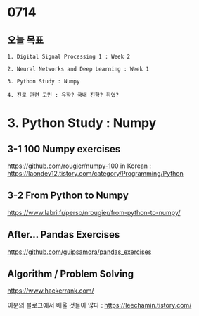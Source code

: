 # 0714
## 오늘 목표
```
1. Digital Signal Processing 1 : Week 2

2. Neural Networks and Deep Learning : Week 1

3. Python Study : Numpy

4. 진로 관련 고민 : 유학? 국내 진학? 취업?
```

# 3. Python Study : Numpy
## 3-1 100 Numpy exercises
https://github.com/rougier/numpy-100
in Korean : https://laondev12.tistory.com/category/Programming/Python

## 3-2 From Python to Numpy
https://www.labri.fr/perso/nrougier/from-python-to-numpy/

## After... Pandas Exercises
https://github.com/guipsamora/pandas_exercises

## Algorithm / Problem Solving
https://www.hackerrank.com/

이분의 블로그에서 배울 것들이 많다 : https://leechamin.tistory.com/